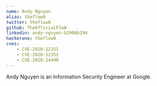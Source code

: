 ```yaml
---
name: Andy Nguyen
alias: theflow0
twitter: theflow0
github: TheOfficialFloW
linkedin: andy-nguyen-b2906b194
hackerone: theflow0
cves:
    - CVE-2020-12351
    - CVE-2020-12352
    - CVE-2020-24490
---
```

Andy Nguyen is an Information Security Engineer at Google.
